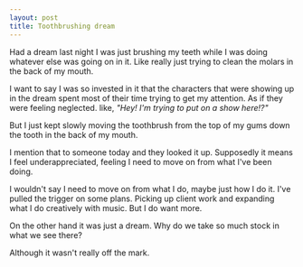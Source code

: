 ```yaml
---
layout: post
title: Toothbrushing dream
---
```

Had a dream last night I was just brushing my teeth while I was doing whatever else was going on in it. Like really just trying to clean the molars in the back of my mouth.

I want to say I was so invested in it that the characters that were showing up in the dream spent most of their time trying to get my attention. As if they were feeling neglected. like, _"Hey! I'm trying to put on a show here!?"_

But I just kept slowly moving the toothbrush from the top of my gums down the tooth in the back of my mouth.

I mention that to someone today and they looked it up. Supposedly it means I feel underappreciated, feeling I need to move on from what I've been doing. 

I wouldn't say I need to move on from what I do, maybe just how I do it. I've pulled the trigger on some plans. Picking up client work and expanding what I do creatively with music. But I do want more.

On the other hand it was just a dream. Why do we take so much stock in what we see there?

Although it wasn't really off the mark.